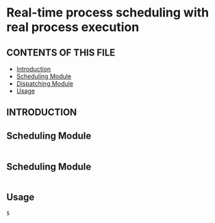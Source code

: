 #  Real-time process scheduling with real process execution

CONTENTS OF THIS FILE
---------------------

 * [Introduction](#intro)
 * [Scheduling Module](#sched_mod)
 * [Dispatching Module](#dispatch_mod)
 * [Usage](#usage)

INTRODUCTION<a name="intro"></a> 
------------


Scheduling Module<a name="sched_mod"></a>    
------------

```C

```


Scheduling Module<a name="dispatch_mod"></a>  
------------


```C

```


Usage<a name="usage"></a> 
------------

```sh
$ 
```



